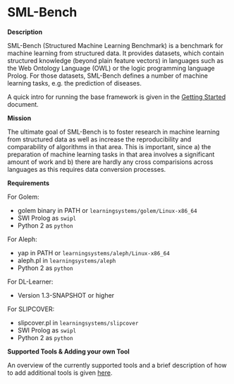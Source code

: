 # SML-Bench

**Description**

SML-Bench (Structured Machine Learning Benchmark) is a benchmark for machine learning from structured data. It provides datasets, which contain structured knowledge (beyond plain feature vectors) in languages such as the Web Ontology Language (OWL) or the logic programming language Prolog. For those datasets, SML-Bench defines a number of machine learning tasks, e.g. the prediction of diseases.

A quick intro for running the base framework is given in the [Getting Started](GettingStarted.md) document.

**Mission**

The ultimate goal of SML-Bench is to foster research in machine learning from structured data as well as increase the reproducibility and comparability of algorithms in that area. This is important, since a) the preparation of machine learning tasks in that area involves a significant amount of work and b) there are hardly any cross comparisions across languages as this requires data conversion processes.

**Requirements**

For Golem:
- golem binary in PATH or `learningsystems/golem/Linux-x86_64`
- SWI Prolog as `swipl`
- Python 2 as `python`

For Aleph:
- yap in PATH or `learningsystems/aleph/Linux-x86_64`
- aleph.pl in `learningsystems/aleph`
- Python 2 as `python`

For DL-Learner:
- Version 1.3-SNAPSHOT or higher

For SLIPCOVER:
- slipcover.pl in `learningsystems/slipcover` 
- SWI Prolog as `swipl`
- Python 2 as `python`

**Supported Tools & Adding your own Tool**

An overview of the currently supported tools and a brief description of how to add additional tools is given [here](learningsystems/README.md).
